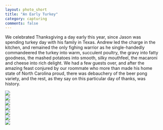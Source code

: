 ```yaml
---
layout: photo_short
title: "An Early Turkey"
category: capturing
comments: false
---
```


<p class="intro">We celebrated Thanksgiving a day early this year, since Jason was spending turkey day with his family in Texas. Andrew led the charge in the kitchen, and remained the only fighing warrior as he single-handedly commandeered the turkey into warm, succulent poultry, the gravy into fatty goodness, the mashed potatoes into smooth, silky mouthfeel, the macaroni and cheese into rich delight. We had a few guests over, and after the amazing feast conjured by our roommate who more than made his home state of North Carolina proud, there was debauchery of the beer pong variety, and the rest, as they say on this particular day of thanks, was history.</p>

<div class="center">
  <div class="group-half">
    <img src="http://wikichen-cloud.s3.amazonaws.com/serving/photos/2013/11/an-early-turkey/photo-1.jpg">
  </div>
  <div class="group-half">
    <img src="http://wikichen-cloud.s3.amazonaws.com/serving/photos/2013/11/an-early-turkey/photo-2.jpg">
  </div>
</div>

<div class="center">
  <div class="group-half">
    <img src="http://wikichen-cloud.s3.amazonaws.com/serving/photos/2013/11/an-early-turkey/photo-3.jpg">
  </div>
  <div class="group-half">
    <img src="http://wikichen-cloud.s3.amazonaws.com/serving/photos/2013/11/an-early-turkey/photo-4.jpg">
  </div>
</div>


<img src="http://wikichen-cloud.s3.amazonaws.com/serving/photos/2013/11/an-early-turkey/photo-5.jpg">


<div class="center">
  <div class="group-half">
    <img src="http://wikichen-cloud.s3.amazonaws.com/serving/photos/2013/11/an-early-turkey/photo-6.jpg">
  </div>
  <div class="group-half">
    <img src="http://wikichen-cloud.s3.amazonaws.com/serving/photos/2013/11/an-early-turkey/photo-7.jpg">
  </div>
</div>